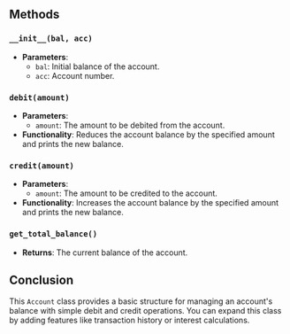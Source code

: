 ## Methods

### `__init__(bal, acc)`

- **Parameters**:
  - `bal`: Initial balance of the account.
  - `acc`: Account number.
  
### `debit(amount)`

- **Parameters**:
  - `amount`: The amount to be debited from the account.
- **Functionality**: Reduces the account balance by the specified amount and prints the new balance.

### `credit(amount)`

- **Parameters**:
  - `amount`: The amount to be credited to the account.
- **Functionality**: Increases the account balance by the specified amount and prints the new balance.

### `get_total_balance()`

- **Returns**: The current balance of the account.

## Conclusion

This `Account` class provides a basic structure for managing an account's balance with simple debit and credit operations. You can expand this class by adding features like transaction history or interest calculations.
